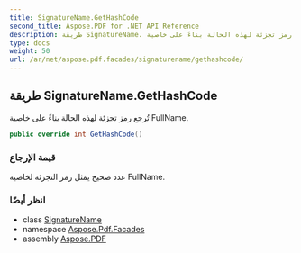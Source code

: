 ```yaml
---
title: SignatureName.GetHashCode
second_title: Aspose.PDF for .NET API Reference
description: طريقة SignatureName. تُرجع رمز تجزئة لهذه الحالة بناءً على خاصية FullName
type: docs
weight: 50
url: /ar/net/aspose.pdf.facades/signaturename/gethashcode/
---
```

## طريقة SignatureName.GetHashCode

تُرجع رمز تجزئة لهذه الحالة بناءً على خاصية FullName.

```csharp
public override int GetHashCode()
```

### قيمة الإرجاع

عدد صحيح يمثل رمز التجزئة لخاصية FullName.

### انظر أيضًا

* class [SignatureName](../)
* namespace [Aspose.Pdf.Facades](../../../aspose.pdf.facades/)
* assembly [Aspose.PDF](../../../)